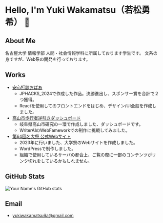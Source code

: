 # Hello, I'm Yuki Wakamatsu（若松勇希） 👋

## About Me
名古屋大学 情報学部 人間・社会情報学科に所属しております学生です。
文系の身ですが、Web系の開発を行っております。

## Works
- [安心打診おばあ](https://jphacks.github.io/ng_2406/)
  - JPHACKS_2024で作成した作品。決勝進出し、スポンサー賞を合計で２つ獲得。
  - Reactを使用してのフロントエンドをはじめ、デザイン/UI全般を作成しました。
- [高山市歩行者逆引きダッシュボード](http://35.73.95.100/)
  - 岐阜県高山市研究の一環で作成しました、ダッシュボードです。
  - WriterAIのWebFameworkでの制作に挑戦してみました。
- [第64回名大祭 公式Webサイト](https://old.meidaisai.com/)
  - 2023年に行いました、大学祭のWebサイトを作成しました。
  - WordPressで制作しました。
  - 組織で使用しているサーバの都合上、ご覧の際に一部のコンテンツがリンク切れをしているかもしれません。 

## GitHub Stats
![Your Name's GitHub stats](https://github-readme-stats.vercel.app/api?username=waka320&show_icons=true&theme=graywhite)

## Email
- [yukiwakamatsu6a@gmail.com](mailto:yukiwakamatsu6a@gmail.com)

